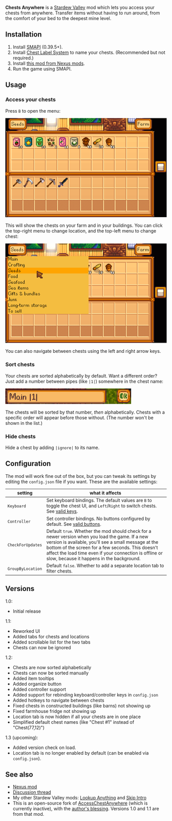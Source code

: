 **Chests Anywhere** is a [Stardew Valley](http://stardewvalley.net/) mod which lets you access
your chests from anywhere. Transfer items without having to run around, from the comfort of your
bed to the deepest mine level.

## Installation
1. Install [SMAPI](https://github.com/ClxS/SMAPI) (0.39.5+).
2. Install [Chest Label System](http://www.nexusmods.com/stardewvalley/mods/242/) to name your
   chests. (Recommended but not required.)
3. Install [this mod from Nexus mods](http://www.nexusmods.com/stardewvalley/mods/518).
4. Run the game using SMAPI.

## Usage
### Access your chests
Press `B` to open the menu:

![](screenshots/menu.png)

This will show the chests on your farm and in your buildings. You can click the top-right menu
to change location, and the top-left menu to change chest:

![](screenshots/menu-chest-list.png)

You can also navigate between chests using the left and right arrow keys.

### Sort chests
Your chests are sorted alphabetically by default. Want a different order? Just add a number between
pipes (like `|1|`) somewhere in the chest name:

![](screenshots/tags-order-name.png)

The chests will be sorted by that number, _then_ alphabetically. Chests with a specific order will
appear before those without. (The number won't be shown in the list.)

### Hide chests
Hide a chest by adding `|ignore|` to its name.

## Configuration
The mod will work fine out of the box, but you can tweak its settings by editing the `config.json`
file if you want. These are the available settings:

| setting           | what it affects
| ----------------- | -------------------
| `Keyboard`        | Set keyboard bindings. The default values are `B` to toggle the chest UI, and `Left`/`Right` to switch chests. See [valid keys](https://msdn.microsoft.com/en-us/library/microsoft.xna.framework.input.keys.aspx).
| `Controller`      | Set controller bindings. No buttons configured by default. See [valid buttons](https://msdn.microsoft.com/en-us/library/microsoft.xna.framework.input.buttons.aspx).
| `CheckForUpdates` | Default `true`. Whether the mod should check for a newer version when you load the game. If a new version is available, you'll see a small message at the bottom of the screen for a few seconds. This doesn't affect the load time even if your connection is offline or slow, because it happens in the background.
| `GroupByLocation` | Default `false`. Whether to add a separate location tab to filter chests.

## Versions
1.0:
* Initial release

1.1:
* Reworked UI
* Added tabs for chests and locations
* Added scrollable list for the two tabs
* Chests can now be ignored

1.2:
* Chests are now sorted alphabetically
* Chests can now be sorted manually
* Added item tooltips
* Added organize button
* Added controller support
* Added support for rebinding keyboard/controller keys in `config.json`
* Added hotkeys to navigate between chests
* Fixed chests in constructed buildings (like barns) not showing up
* Fixed farmhouse fridge not showing up
* Location tab is now hidden if all your chests are in one place
* Simplified default chest names (like "Chest #1" instead of "Chest(77,12)")

1.3 (upcoming):
* Added version check on load.
* Location tab is no longer enabled by default (can be enabled via `config.json`).

## See also
* [Nexus mod](http://www.nexusmods.com/stardewvalley/mods/518)
* [Discussion thread](http://community.playstarbound.com/threads/smapi-chests-anywhere.122603/)
* My other Stardew Valley mods: [Lookup Anything](https://github.com/Pathoschild/LookupAnything) and [Skip Intro](https://github.com/Pathoschild/StardewValley.SkipIntro)
* This is an open-source fork of [AccessChestAnywhere](https://github.com/VIspReaderUS/AccessChestAnywhere) (which is currently inactive), with the [author's blessing](https://github.com/VIspReaderUS/AccessChestAnywhere/issues/1). Versions 1.0 and 1.1 are from that mod.

